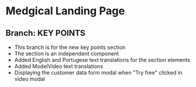 # Medgical Landing Page

## Branch: KEY POINTS

- This branch is for the new key points section
- The section is an independent component
- Added English and Portugese text translations for the section elements
- Added ModelVideo text translations
- Displaying the customer data form modal when "Try free" clicked in video modal
